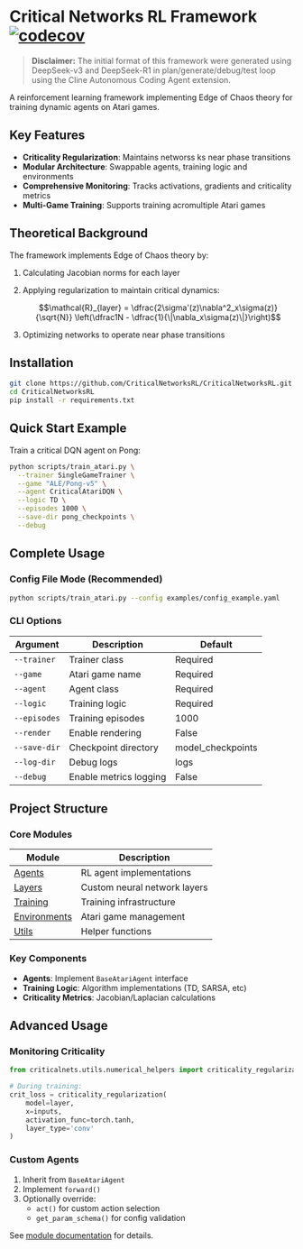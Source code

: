 # Critical Networks RL Framework [![codecov](https://codecov.io/gh/CriticalNetworksRL/CriticalNetworksRL/branch/main/graph/badge.svg)](https://codecov.io/gh/CriticalNetworksRL/CriticalNetworksRL)

> **Disclaimer:** The initial format of this framework were generated using DeepSeek-v3 and DeepSeek-R1 in plan/generate/debug/test loop using the Cline Autonomous Coding Agent extension.

A reinforcement learning framework implementing Edge of Chaos theory for training dynamic agents on Atari games.

## Key Features

- **Criticality Regularization**: Maintains networss ks near phase transitions
- **Modular Architecture**: Swappable agents, training logic and environments
- **Comprehensive Monitoring**: Tracks activations, gradients and criticality metrics
- **Multi-Game Training**: Supports training acromultiple Atari games

## Theoretical Background

The framework implements Edge of Chaos theory by:
1. Calculating Jacobian norms for each layer
2. Applying regularization to maintain critical dynamics:
   
   $$\mathcal{R}_{layer} = \dfrac{2\sigma'(z)\nabla^2_x\sigma(z)}{\sqrt{N}} \left(\dfrac1N - \dfrac{1}{\|\nabla_x\sigma(z)\|}\right)$$
   
4. Optimizing networks to operate near phase transitions

## Installation

```bash
git clone https://github.com/CriticalNetworksRL/CriticalNetworksRL.git
cd CriticalNetworksRL
pip install -r requirements.txt
```

## Quick Start Example

Train a critical DQN agent on Pong:

```bash
python scripts/train_atari.py \
  --trainer SingleGameTrainer \
  --game "ALE/Pong-v5" \
  --agent CriticalAtariDQN \
  --logic TD \
  --episodes 1000 \
  --save-dir pong_checkpoints \
  --debug
```

## Complete Usage

### Config File Mode (Recommended)
```bash
python scripts/train_atari.py --config examples/config_example.yaml
```

### CLI Options
| Argument | Description | Default |
|----------|-------------|---------|
| `--trainer` | Trainer class | Required |
| `--game` | Atari game name | Required |
| `--agent` | Agent class | Required |
| `--logic` | Training logic | Required |
| `--episodes` | Training episodes | 1000 |
| `--render` | Enable rendering | False |
| `--save-dir` | Checkpoint directory | model_checkpoints |
| `--log-dir` | Debug logs | logs |
| `--debug` | Enable metrics logging | False |

## Project Structure

### Core Modules
| Module | Description |
|--------|-------------|
| [Agents](criticalnets/agents/README.md) | RL agent implementations |
| [Layers](criticalnets/layers/README.md) | Custom neural network layers |
| [Training](criticalnets/training/README.md) | Training infrastructure |
| [Environments](criticalnets/environments/README.md) | Atari game management |
| [Utils](criticalnets/utils/README.md) | Helper functions |

### Key Components
- **Agents**: Implement `BaseAtariAgent` interface
- **Training Logic**: Algorithm implementations (TD, SARSA, etc)
- **Criticality Metrics**: Jacobian/Laplacian calculations

## Advanced Usage

### Monitoring Criticality
```python
from criticalnets.utils.numerical_helpers import criticality_regularization

# During training:
crit_loss = criticality_regularization(
    model=layer,
    x=inputs,
    activation_func=torch.tanh,
    layer_type='conv'
)
```

### Custom Agents
1. Inherit from `BaseAtariAgent`
2. Implement `forward()`
3. Optionally override:
   - `act()` for custom action selection
   - `get_param_schema()` for config validation

See [module documentation](criticalnets/agents/README.md) for details.
